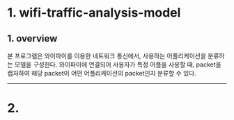 # 1. wifi-traffic-analysis-model

 ## 1. overview
 본 프로그램은 와이파이를 이용한 네트워크 통신에서, 사용하는 어플리케이션을 분류하는 모델을 구성한다.
 와이파이에 연결되어 사용자가 특정 어플을 사용할 때, packet을 캡처하여 해당 packet이 어떤 어플리케이션의 packet인지 분류할 수 있다. 
 
---
# 2. 
